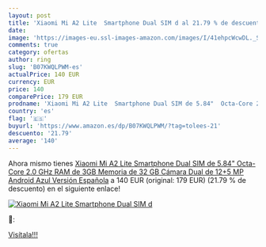 ```yaml
---
layout: post
title: 'Xiaomi Mi A2 Lite  Smartphone Dual SIM d al 21.79 % de descuento'
date: 
image: 'https://images-eu.ssl-images-amazon.com/images/I/41ehpcWcwDL._SL200_.jpg'
comments: true
category: ofertas
author: ring
slug: 'B07KWQLPWM-es'
actualPrice: 140 EUR
currency: EUR
price: 140
comparePrice: 179 EUR
prodname: 'Xiaomi Mi A2 Lite  Smartphone Dual SIM de 5.84"  Octa-Core 2.0 GHz  RAM de 3GB  Memoria de 32 GB  Cámara Dual de 12+5 MP  Android  Azul  Versión Española'
country: 'es'
flag: '🇪🇸'
buyurl: 'https://www.amazon.es/dp/B07KWQLPWM/?tag=tolees-21'
descuento: '21.79'
average: '140'
---
```


Ahora mismo tienes [Xiaomi Mi A2 Lite  Smartphone Dual SIM de 5.84"  Octa-Core 2.0 GHz  RAM de 3GB  Memoria de 32 GB  Cámara Dual de 12+5 MP  Android  Azul  Versión Española](https://www.amazon.es/dp/B07KWQLPWM/?tag=tolees-21) a 140 EUR (original: 179 EUR) (21.79 %  de descuento) en el siguiente enlace!

[![Xiaomi Mi A2 Lite  Smartphone Dual SIM d](https://images-eu.ssl-images-amazon.com/images/I/41ehpcWcwDL._SL200_.jpg)](https://www.amazon.es/dp/B07KWQLPWM/?tag=tolees-21)

🔎:


[Visítala!!!](https://www.amazon.es/dp/B07KWQLPWM/?tag=tolees-21)
